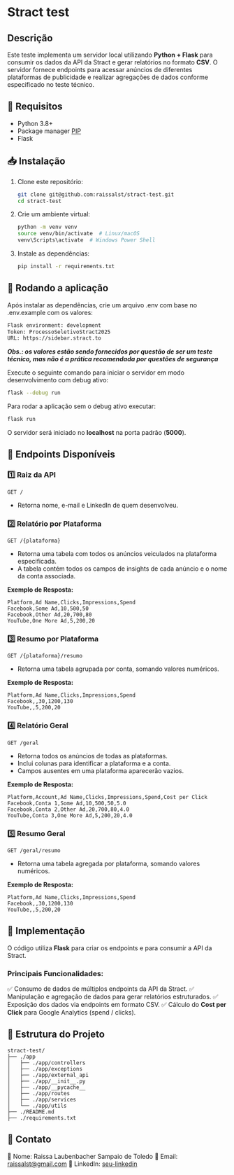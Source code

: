 # Stract test

## Descrição

Este teste implementa um servidor local utilizando **Python + Flask** para consumir os dados da API da Stract e gerar relatórios no formato **CSV**. O servidor fornece endpoints para acessar anúncios de diferentes plataformas de publicidade e realizar agregações de dados conforme especificado no teste técnico.

## 📌 Requisitos

- Python 3.8+
- Package manager <a name="pip" href="https://pip.pypa.io/en/stable/" target="_blank">PIP</a>
- Flask

## 📥 Instalação

1. Clone este repositório:

   ```bash
   git clone git@github.com:raissalst/stract-test.git
   cd stract-test
   ```

2. Crie um ambiente virtual:

   ```bash
   python -m venv venv
   source venv/bin/activate  # Linux/macOS
   venv\Scripts\activate  # Windows Power Shell
   ```

3. Instale as dependências:
   ```bash
   pip install -r requirements.txt
   ```

## 🚀 Rodando a aplicação

Após instalar as dependências, crie um arquivo .env com base no .env.example com os valores:

```bash
Flask environment: development
Token: ProcessoSeletivoStract2025
URL: https://sidebar.stract.to
```

**_Obs.: os valores estão sendo fornecidos por questão de ser um teste técnico, mas não é a prática recomendada por questões de segurança_**

Execute o seguinte comando para iniciar o servidor em modo desenvolvimento com debug ativo:

```bash
flask --debug run
```

Para rodar a aplicação sem o debug ativo executar:

```bash
flask run
```

O servidor será iniciado no **localhost** na porta padrão (**5000**).

## 📌 Endpoints Disponíveis

### 1️⃣ **Raiz da API**

`GET /`

- Retorna nome, e-mail e LinkedIn de quem desenvolveu.

### 2️⃣ **Relatório por Plataforma**

`GET /{plataforma}`

- Retorna uma tabela com todos os anúncios veiculados na plataforma especificada.
- A tabela contém todos os campos de insights de cada anúncio e o nome da conta associada.

**Exemplo de Resposta:**

```
Platform,Ad Name,Clicks,Impressions,Spend
Facebook,Some Ad,10,500,50
Facebook,Other Ad,20,700,80
YouTube,One More Ad,5,200,20
```

### 3️⃣ **Resumo por Plataforma**

`GET /{plataforma}/resumo`

- Retorna uma tabela agrupada por conta, somando valores numéricos.

**Exemplo de Resposta:**

```
Platform,Ad Name,Clicks,Impressions,Spend
Facebook,,30,1200,130
YouTube,,5,200,20
```

### 4️⃣ **Relatório Geral**

`GET /geral`

- Retorna todos os anúncios de todas as plataformas.
- Inclui colunas para identificar a plataforma e a conta.
- Campos ausentes em uma plataforma aparecerão vazios.

**Exemplo de Resposta:**

```
Platform,Account,Ad Name,Clicks,Impressions,Spend,Cost per Click
Facebook,Conta 1,Some Ad,10,500,50,5.0
Facebook,Conta 2,Other Ad,20,700,80,4.0
YouTube,Conta 3,One More Ad,5,200,20,4.0
```

### 5️⃣ **Resumo Geral**

`GET /geral/resumo`

- Retorna uma tabela agregada por plataforma, somando valores numéricos.

**Exemplo de Resposta:**

```
Platform,Ad Name,Clicks,Impressions,Spend
Facebook,,30,1200,130
YouTube,,5,200,20
```

## 🔧 Implementação

O código utiliza **Flask** para criar os endpoints e para consumir a API da Stract.

### Principais Funcionalidades:

✅ Consumo de dados de múltiplos endpoints da API da Stract.
✅ Manipulação e agregação de dados para gerar relatórios estruturados.
✅ Exposição dos dados via endpoints em formato CSV.
✅ Cálculo do **Cost per Click** para Google Analytics (spend / clicks).

## 📝 Estrutura do Projeto

```
stract-test/
├── ./app
│   ├── ./app/controllers
│   ├── ./app/exceptions
│   ├── ./app/external_api
│   ├── ./app/__init__.py
│   ├── ./app/__pycache__
│   ├── ./app/routes
│   ├── ./app/services
│   └── ./app/utils
├── ./README.md
├── ./requirements.txt
```

## 📧 Contato

📌 Nome: Raissa Laubenbacher Sampaio de Toledo
📩 Email: raissalst@gmail.com
🔗 LinkedIn: [seu-linkedin](https://www.linkedin.com/in/raissalstoledo/)
